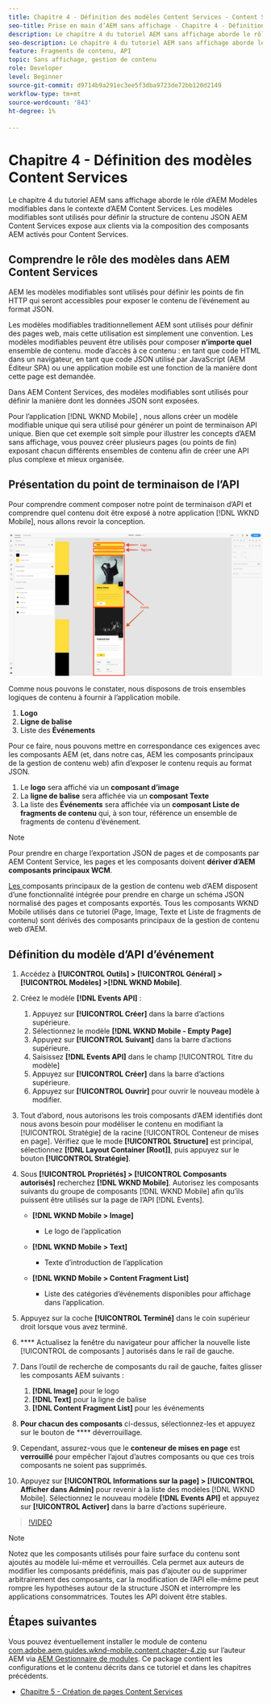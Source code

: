 ```yaml
---
title: Chapitre 4 - Définition des modèles Content Services - Content Services
seo-title: Prise en main d’AEM sans affichage - Chapitre 4 - Définition des modèles Content Services
description: Le chapitre 4 du tutoriel AEM sans affichage aborde le rôle d’AEM Modèles modifiables dans le contexte d’AEM Content Services. Les modèles modifiables sont utilisés pour définir la structure de contenu JSON AEM Content Services finira par exposer.
seo-description: Le chapitre 4 du tutoriel AEM sans affichage aborde le rôle d’AEM Modèles modifiables dans le contexte d’AEM Content Services. Les modèles modifiables sont utilisés pour définir la structure de contenu JSON AEM Content Services finira par exposer.
feature: Fragments de contenu, API
topic: Sans affichage, gestion de contenu
role: Developer
level: Beginner
source-git-commit: d9714b9a291ec3ee5f3dba9723de72bb120d2149
workflow-type: tm+mt
source-wordcount: '843'
ht-degree: 1%

---
```



# Chapitre 4 - Définition des modèles Content Services

Le chapitre 4 du tutoriel AEM sans affichage aborde le rôle d’AEM Modèles modifiables dans le contexte d’AEM Content Services. Les modèles modifiables sont utilisés pour définir la structure de contenu JSON AEM Content Services expose aux clients via la composition des composants AEM activés pour Content Services.

## Comprendre le rôle des modèles dans AEM Content Services

AEM les modèles modifiables sont utilisés pour définir les points de fin HTTP qui seront accessibles pour exposer le contenu de l’événement au format JSON.

Les modèles modifiables traditionnellement AEM sont utilisés pour définir des pages web, mais cette utilisation est simplement une convention. Les modèles modifiables peuvent être utilisés pour composer **n’importe quel** ensemble de contenu. mode d’accès à ce contenu : en tant que code HTML dans un navigateur, en tant que code JSON utilisé par JavaScript (AEM Éditeur SPA) ou une application mobile est une fonction de la manière dont cette page est demandée.

Dans AEM Content Services, des modèles modifiables sont utilisés pour définir la manière dont les données JSON sont exposées.

Pour l’application [!DNL WKND Mobile] , nous allons créer un modèle modifiable unique qui sera utilisé pour générer un point de terminaison API unique. Bien que cet exemple soit simple pour illustrer les concepts d’AEM sans affichage, vous pouvez créer plusieurs pages (ou points de fin) exposant chacun différents ensembles de contenu afin de créer une API plus complexe et mieux organisée.

## Présentation du point de terminaison de l’API

Pour comprendre comment composer notre point de terminaison d’API et comprendre quel contenu doit être exposé à notre application [!DNL WKND Mobile], nous allons revoir la conception.

![Décomposition de page de l’API d’événements](./assets/chapter-4/design-to-component-mapping.png)

Comme nous pouvons le constater, nous disposons de trois ensembles logiques de contenu à fournir à l’application mobile.

1. **Logo**
2. **Ligne de balise**
3. Liste des **Événements**

Pour ce faire, nous pouvons mettre en correspondance ces exigences avec les composants AEM (et, dans notre cas, AEM les composants principaux de la gestion de contenu web) afin d’exposer le contenu requis au format JSON.

1. Le **logo** sera affiché via un **composant d’image**
2. La **ligne de balise** sera affichée via un **composant Texte**
3. La liste des **Événements** sera affichée via un **composant Liste de fragments de contenu** qui, à son tour, référence un ensemble de fragments de contenu d’événement.

>[!NOTE]
>
>Pour prendre en charge l’exportation JSON de pages et de composants par AEM Content Service, les pages et les composants doivent **dériver d’AEM composants principaux WCM**.
>
>[Les ](https://github.com/Adobe-Marketing-Cloud/aem-core-wcm-components) composants principaux de la gestion de contenu web d’AEM disposent d’une fonctionnalité intégrée pour prendre en charge un schéma JSON normalisé des pages et composants exportés. Tous les composants WKND Mobile utilisés dans ce tutoriel (Page, Image, Texte et Liste de fragments de contenu) sont dérivés des composants principaux de la gestion de contenu web d’AEM.

## Définition du modèle d’API d’événement

1. Accédez à **[!UICONTROL Outils] > [!UICONTROL Général] > [!UICONTROL Modèles] >[!DNL WKND Mobile]**.

1. Créez le modèle **[!DNL Events API]** :

   1. Appuyez sur **[!UICONTROL Créer]** dans la barre d’actions supérieure.
   1. Sélectionnez le modèle **[!DNL WKND Mobile - Empty Page]**
   1. Appuyez sur **[!UICONTROL Suivant]** dans la barre d’actions supérieure.
   1. Saisissez **[!DNL Events API]** dans le champ [!UICONTROL Titre du modèle]
   1. Appuyez sur **[!UICONTROL Créer]** dans la barre d’actions supérieure.
   1. Appuyez sur **[!UICONTROL Ouvrir]** pour ouvrir le nouveau modèle à modifier.

1. Tout d’abord, nous autorisons les trois composants d’AEM identifiés dont nous avons besoin pour modéliser le contenu en modifiant la [!UICONTROL Stratégie] de la racine [!UICONTROL Conteneur de mises en page]. Vérifiez que le mode **[!UICONTROL Structure]** est principal, sélectionnez **[!DNL Layout Container \[Root\]]**, puis appuyez sur le bouton **[!UICONTROL Stratégie]**.
1. Sous **[!UICONTROL Propriétés] > [!UICONTROL Composants autorisés]** recherchez **[!DNL WKND Mobile]**. Autorisez les composants suivants du groupe de composants [!DNL WKND Mobile] afin qu’ils puissent être utilisés sur la page de l’API [!DNL Events].

   * **[!DNL WKND Mobile > Image]**

      * Le logo de l’application
   * **[!DNL WKND Mobile > Text]**

      * Texte d’introduction de l’application
   * **[!DNL WKND Mobile > Content Fragment List]**

      * Liste des catégories d’événements disponibles pour affichage dans l’application.



1. Appuyez sur la coche **[!UICONTROL Terminé]** dans le coin supérieur droit lorsque vous avez terminé.
1. **** Actualisez la fenêtre du navigateur pour afficher la nouvelle liste  [!UICONTROL de composants ] autorisés dans le rail de gauche.
1. Dans l’outil de recherche de composants du rail de gauche, faites glisser les composants AEM suivants :
   1. **[!DNL Image]** pour le logo
   2. **[!DNL Text]** pour la ligne de balise
   3. **[!DNL Content Fragment List]** pour les événements
1. **Pour chacun des composants** ci-dessus, sélectionnez-les et appuyez sur le bouton de  **** déverrouillage.
1. Cependant, assurez-vous que le **conteneur de mises en page** est **verrouillé** pour empêcher l’ajout d’autres composants ou que ces trois composants ne soient pas supprimés.
1. Appuyez sur **[!UICONTROL Informations sur la page] > [!UICONTROL Afficher dans Admin]** pour revenir à la liste des modèles [!DNL WKND Mobile]. Sélectionnez le nouveau modèle **[!DNL Events API]** et appuyez sur **[!UICONTROL Activer]** dans la barre d’actions supérieure.

>[!VIDEO](https://video.tv.adobe.com/v/28342/?quality=12&learn=on)

>[!NOTE]
>
> Notez que les composants utilisés pour faire surface du contenu sont ajoutés au modèle lui-même et verrouillés. Cela permet aux auteurs de modifier les composants prédéfinis, mais pas d’ajouter ou de supprimer arbitrairement des composants, car la modification de l’API elle-même peut rompre les hypothèses autour de la structure JSON et interrompre les applications consommatrices. Toutes les API doivent être stables.

## Étapes suivantes

Vous pouvez éventuellement installer le module de contenu [com.adobe.aem.guides.wknd-mobile.content.chapter-4.zip](https://github.com/adobe/aem-guides-wknd-mobile/releases/latest) sur l’auteur AEM via [AEM Gestionnaire de modules](http://localhost:4502/crx/packmgr/index.jsp). Ce package contient les configurations et le contenu décrits dans ce tutoriel et dans les chapitres précédents.

* [Chapitre 5 - Création de pages Content Services](./chapter-5.md)
